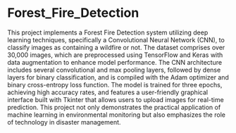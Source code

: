 # Forest_Fire_Detection
This project implements a Forest Fire Detection system utilizing deep learning techniques, specifically a Convolutional Neural Network (CNN), to classify images as containing a wildfire or not. The dataset comprises over 30,000 images, which are preprocessed using TensorFlow and Keras with data augmentation to enhance model performance. The CNN architecture includes several convolutional and max pooling layers, followed by dense layers for binary classification, and is compiled with the Adam optimizer and binary cross-entropy loss function. The model is trained for three epochs, achieving high accuracy rates, and features a user-friendly graphical interface built with Tkinter that allows users to upload images for real-time prediction. This project not only demonstrates the practical application of machine learning in environmental monitoring but also emphasizes the role of technology in disaster management.
